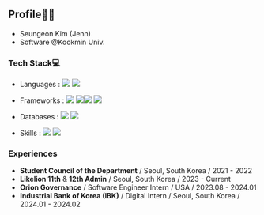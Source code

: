 ## Profile👩‍💻
- Seungeon Kim (Jenn)
- Software @Kookmin Univ.

### Tech Stack💻
- Languages : <img src="https://img.shields.io/badge/java-007396?style=for-the-badge&logo=java&logoColor=white"> <img src="https://img.shields.io/badge/Python-3776AB?style=for-the-badge&logo=python&logoColor=white"/>

- Frameworks : <img src="https://img.shields.io/badge/django-092E20?style=for-the-badge&logo=django&logoColor=white"> <img src="https://img.shields.io/badge/flask-000000?style=for-the-badge&logo=flask&logoColor=white"><img src="https://img.shields.io/badge/node.js-339933?style=for-the-badge&logo=Node.js&logoColor=white"> <img src="https://img.shields.io/badge/express-000000?style=for-the-badge&logo=express&logoColor=white"> 

- Databases : <img src="https://img.shields.io/badge/mysql-4479A1?style=for-the-badge&logo=mysql&logoColor=white"> <img src="https://img.shields.io/badge/mongoDB-47A248?style=for-the-badge&logo=MongoDB&logoColor=white"><br>

- Skills : <img src="https://img.shields.io/badge/amazonaws-232F3E?style=for-the-badge&logo=amazonaws&logoColor=white"> <img src="https://img.shields.io/badge/git-F05032?style=for-the-badge&logo=git&logoColor=white">

### Experiences
- **Student Council of the Department** / Seoul, South Korea / 2021 - 2022
- **Likelion 11th** & **12th Admin** / Seoul, South Korea / 2023 - Current
- **Orion Governance** / Software Engineer Intern / USA / 2023.08 - 2024.01
- **Industrial Bank of Korea (IBK)** / Digital Intern / Seoul, South Korea / 2024.01 - 2024.02
